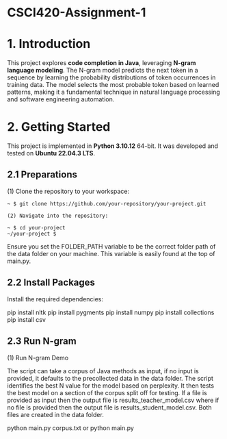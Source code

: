 # CSCI420-Assignment-1

# **1. Introduction**  
This project explores **code completion in Java**, leveraging **N-gram language modeling**. The N-gram model predicts the next token in a sequence by learning the probability distributions of token occurrences in training data. The model selects the most probable token based on learned patterns, making it a fundamental technique in natural language processing and software engineering automation.  

# **2. Getting Started**  

This project is implemented in **Python 3.10.12** 64-bit. It was developed and tested on **Ubuntu 22.04.3 LTS**.  

## **2.1 Preparations**  

(1) Clone the repository to your workspace:  
```shell
~ $ git clone https://github.com/your-repository/your-project.git

(2) Navigate into the repository:

~ $ cd your-project
~/your-project $
```

Ensure you set the FOLDER_PATH variable to be the correct folder path of the data folder on your machine. This variable is easily found at the top of main.py.

## **2.2 Install Packages**

Install the required dependencies:

pip install nltk
pip install pygments
pip install numpy
pip install collections
pip install csv

## **2.3 Run N-gram**

(1) Run N-gram Demo

The script can take a corpus of Java methods as input, if no input is provided, it defaults to the precollected data in the data folder. The script identifies the best N value for the model based on perplexity. It then tests the best model on a section of the corpus split off for testing. If a file is provided as input then the output file is results_teacher_model.csv where if no file is provided then the output file is results_student_model.csv. Both files are created in the data folder. 

python main.py corpus.txt or python main.py